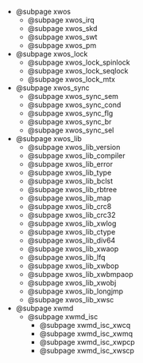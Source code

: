 +   @subpage xwos
    +   @subpage xwos_irq
    +   @subpage xwos_skd
    +   @subpage xwos_swt
    +   @subpage xwos_pm
+   @subpage xwos_lock
    +   @subpage xwos_lock_spinlock
    +   @subpage xwos_lock_seqlock
    +   @subpage xwos_lock_mtx
+   @subpage xwos_sync
    +   @subpage xwos_sync_sem
    +   @subpage xwos_sync_cond
    +   @subpage xwos_sync_flg
    +   @subpage xwos_sync_br
    +   @subpage xwos_sync_sel
+   @subpage xwos_lib
    +   @subpage xwos_lib_version
    +   @subpage xwos_lib_compiler
    +   @subpage xwos_lib_error
    +   @subpage xwos_lib_type
    +   @subpage xwos_lib_bclst
    +   @subpage xwos_lib_rbtree
    +   @subpage xwos_lib_map
    +   @subpage xwos_lib_crc8
    +   @subpage xwos_lib_crc32
    +   @subpage xwos_lib_xwlog
    +   @subpage xwos_lib_ctype
    +   @subpage xwos_lib_div64
    +   @subpage xwos_lib_xwaop
    +   @subpage xwos_lib_lfq
    +   @subpage xwos_lib_xwbop
    +   @subpage xwos_lib_xwbmpaop
    +   @subpage xwos_lib_xwobj
    +   @subpage xwos_lib_longjmp
    +   @subpage xwos_lib_xwsc
+   @subpage xwmd
    +   @subpage xwmd_isc
        +   @subpage xwmd_isc_xwcq
        +   @subpage xwmd_isc_xwmq
        +   @subpage xwmd_isc_xwpcp
        +   @subpage xwmd_isc_xwscp
